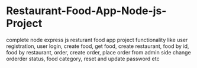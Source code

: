 # Restaurant-Food-App-Node-js-Project
complete node express js resturant food app project functionality like user registration, user login, create food, get food, create restaurant, food by id, food by restaurant, order, create order, place order from admin side change orderder status, food category, reset and update password etc
